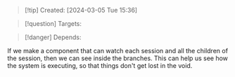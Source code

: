 
>[!tip] Created: [2024-03-05 Tue 15:36]

>[!question] Targets: 

>[!danger] Depends: 

If we make a component that can watch each session and all the children of the session, then we can see inside the branches.
This can help us see how the system is executing, so that things don't get lost in the void.